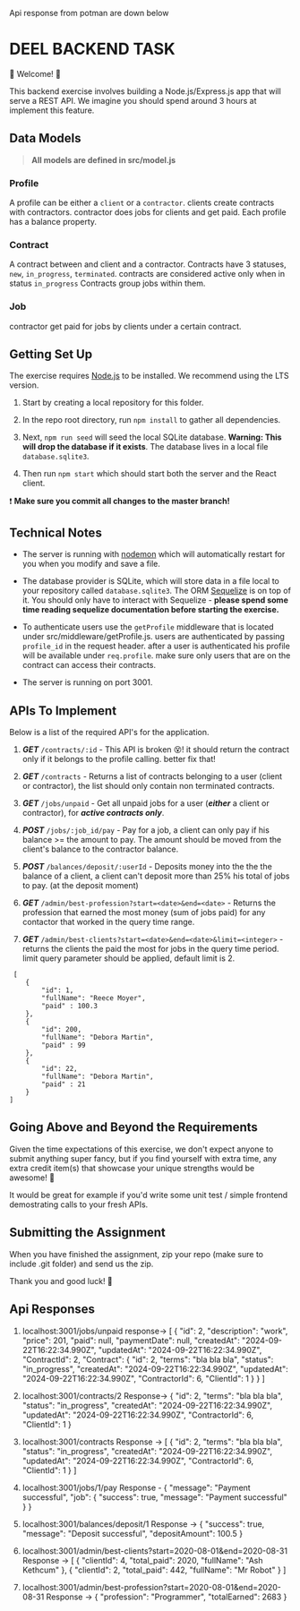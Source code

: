 Api response from potman are down below 
# DEEL BACKEND TASK

💫 Welcome! 🎉

This backend exercise involves building a Node.js/Express.js app that will serve a REST API. We imagine you should spend around 3 hours at implement this feature.

## Data Models

> **All models are defined in src/model.js**

### Profile

A profile can be either a `client` or a `contractor`.
clients create contracts with contractors. contractor does jobs for clients and get paid.
Each profile has a balance property.

### Contract

A contract between and client and a contractor.
Contracts have 3 statuses, `new`, `in_progress`, `terminated`. contracts are considered active only when in status `in_progress`
Contracts group jobs within them.

### Job

contractor get paid for jobs by clients under a certain contract.

## Getting Set Up

The exercise requires [Node.js](https://nodejs.org/en/) to be installed. We recommend using the LTS version.

1. Start by creating a local repository for this folder.

1. In the repo root directory, run `npm install` to gather all dependencies.

1. Next, `npm run seed` will seed the local SQLite database. **Warning: This will drop the database if it exists**. The database lives in a local file `database.sqlite3`.

1. Then run `npm start` which should start both the server and the React client.

❗️ **Make sure you commit all changes to the master branch!**

## Technical Notes

- The server is running with [nodemon](https://nodemon.io/) which will automatically restart for you when you modify and save a file.

- The database provider is SQLite, which will store data in a file local to your repository called `database.sqlite3`. The ORM [Sequelize](http://docs.sequelizejs.com/) is on top of it. You should only have to interact with Sequelize - **please spend some time reading sequelize documentation before starting the exercise.**

- To authenticate users use the `getProfile` middleware that is located under src/middleware/getProfile.js. users are authenticated by passing `profile_id` in the request header. after a user is authenticated his profile will be available under `req.profile`. make sure only users that are on the contract can access their contracts.
- The server is running on port 3001.

## APIs To Implement

Below is a list of the required API's for the application.

1. **_GET_** `/contracts/:id` - This API is broken 😵! it should return the contract only if it belongs to the profile calling. better fix that!

1. **_GET_** `/contracts` - Returns a list of contracts belonging to a user (client or contractor), the list should only contain non terminated contracts.

1. **_GET_** `/jobs/unpaid` - Get all unpaid jobs for a user (**_either_** a client or contractor), for **_active contracts only_**.

1. **_POST_** `/jobs/:job_id/pay` - Pay for a job, a client can only pay if his balance >= the amount to pay. The amount should be moved from the client's balance to the contractor balance.

1. **_POST_** `/balances/deposit/:userId` - Deposits money into the the the balance of a client, a client can't deposit more than 25% his total of jobs to pay. (at the deposit moment)

1. **_GET_** `/admin/best-profession?start=<date>&end=<date>` - Returns the profession that earned the most money (sum of jobs paid) for any contactor that worked in the query time range.

1. **_GET_** `/admin/best-clients?start=<date>&end=<date>&limit=<integer>` - returns the clients the paid the most for jobs in the query time period. limit query parameter should be applied, default limit is 2.

```
 [
    {
        "id": 1,
        "fullName": "Reece Moyer",
        "paid" : 100.3
    },
    {
        "id": 200,
        "fullName": "Debora Martin",
        "paid" : 99
    },
    {
        "id": 22,
        "fullName": "Debora Martin",
        "paid" : 21
    }
]
```

## Going Above and Beyond the Requirements

Given the time expectations of this exercise, we don't expect anyone to submit anything super fancy, but if you find yourself with extra time, any extra credit item(s) that showcase your unique strengths would be awesome! 🙌

It would be great for example if you'd write some unit test / simple frontend demostrating calls to your fresh APIs.

## Submitting the Assignment

When you have finished the assignment, zip your repo (make sure to include .git folder) and send us the zip.

Thank you and good luck! 🙏



## Api Responses

1. localhost:3001/jobs/unpaid
  response-> 
    [
    {
        "id": 2,
        "description": "work",
        "price": 201,
        "paid": null,
        "paymentDate": null,
        "createdAt": "2024-09-22T16:22:34.990Z",
        "updatedAt": "2024-09-22T16:22:34.990Z",
        "ContractId": 2,
        "Contract": {
            "id": 2,
            "terms": "bla bla bla",
            "status": "in_progress",
            "createdAt": "2024-09-22T16:22:34.990Z",
            "updatedAt": "2024-09-22T16:22:34.990Z",
            "ContractorId": 6,
            "ClientId": 1
        }
    }
]

2. localhost:3001/contracts/2
   Response-> 
   {
    "id": 2,
    "terms": "bla bla bla",
    "status": "in_progress",
    "createdAt": "2024-09-22T16:22:34.990Z",
    "updatedAt": "2024-09-22T16:22:34.990Z",
    "ContractorId": 6,
    "ClientId": 1
}

3. localhost:3001/contracts
  Response -> [
    {
        "id": 2,
        "terms": "bla bla bla",
        "status": "in_progress",
        "createdAt": "2024-09-22T16:22:34.990Z",
        "updatedAt": "2024-09-22T16:22:34.990Z",
        "ContractorId": 6,
        "ClientId": 1
    }
]

4. localhost:3001/jobs/1/pay
   Response -
    {
    "message": "Payment successful",
    "job": {
        "success": true,
        "message": "Payment successful"
    }
   } 

5. localhost:3001/balances/deposit/1
  Response ->
   {
    "success": true,
    "message": "Deposit successful",
    "depositAmount": 100.5
  }

6. localhost:3001/admin/best-clients?start=2020-08-01&end=2020-08-31
    Response -> 
    [
    {
        "clientId": 4,
        "total_paid": 2020,
        "fullName": "Ash Kethcum"
    },
    {
        "clientId": 2,
        "total_paid": 442,
        "fullName": "Mr Robot"
    }
    ]

7. localhost:3001/admin/best-profession?start=2020-08-01&end=2020-08-31
   Response -> 
    {
    "profession": "Programmer",
    "totalEarned": 2683
    }